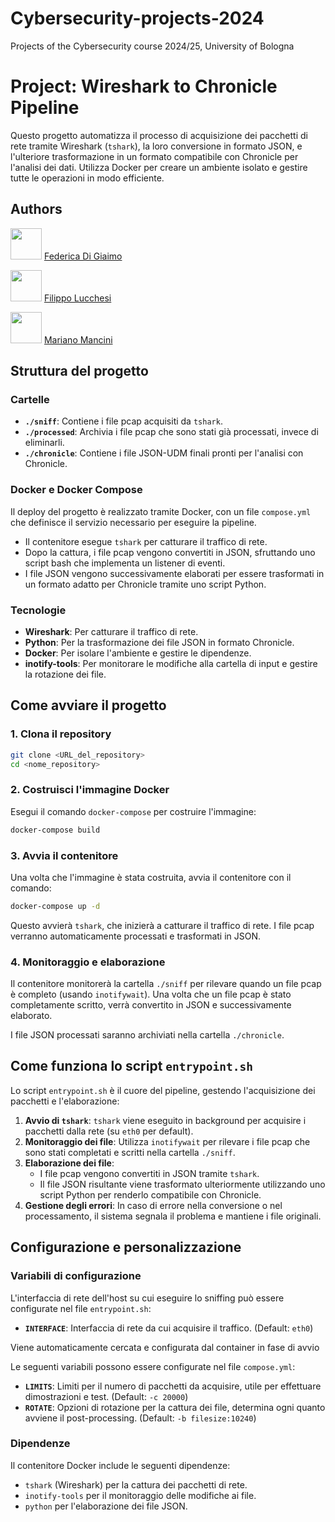 # Cybersecurity-projects-2024
Projects of the Cybersecurity course 2024/25, University of Bologna

# Project: Wireshark to Chronicle Pipeline

Questo progetto automatizza il processo di acquisizione dei pacchetti di rete tramite Wireshark (`tshark`), la loro conversione in formato JSON, e l'ulteriore trasformazione in un formato compatibile con Chronicle per l'analisi dei dati. Utilizza Docker per creare un ambiente isolato e gestire tutte le operazioni in modo efficiente.

## Authors
<img src="https://github.com/federicadigiaimo.png" width="50" height="50"> [Federica Di Giaimo](https://github.com/federicadigiaimo)

<img src="https://github.com/fillol.png" width="50" height="50"> [Filippo Lucchesi](https://github.com/fillol) 

<img src="https://github.com/Mariman1234.png" width="50" height="50"> [Mariano Mancini](https://github.com/Mariman1234) 

## Struttura del progetto

### Cartelle

- **`./sniff`**: Contiene i file pcap acquisiti da `tshark`.
- **`./processed`**: Archivia i file pcap che sono stati già processati, invece di eliminarli.
- **`./chronicle`**: Contiene i file JSON-UDM finali pronti per l'analisi con Chronicle.

### Docker e Docker Compose

Il deploy del progetto è realizzato tramite Docker, con un file `compose.yml` che definisce il servizio necessario per eseguire la pipeline.

- Il contenitore esegue `tshark` per catturare il traffico di rete.
- Dopo la cattura, i file pcap vengono convertiti in JSON, sfruttando uno script bash che implementa un listener di eventi.
- I file JSON vengono successivamente elaborati per essere trasformati in un formato adatto per Chronicle tramite uno script Python.

### Tecnologie

- **Wireshark**: Per catturare il traffico di rete.
- **Python**: Per la trasformazione dei file JSON in formato Chronicle.
- **Docker**: Per isolare l'ambiente e gestire le dipendenze.
- **inotify-tools**: Per monitorare le modifiche alla cartella di input e gestire la rotazione dei file.

## Come avviare il progetto

### 1. Clona il repository

```bash
git clone <URL_del_repository>
cd <nome_repository>
```

### 2. Costruisci l'immagine Docker

Esegui il comando `docker-compose` per costruire l'immagine:

```bash
docker-compose build
```

### 3. Avvia il contenitore

Una volta che l'immagine è stata costruita, avvia il contenitore con il comando:

```bash
docker-compose up -d
```

Questo avvierà `tshark`, che inizierà a catturare il traffico di rete. I file pcap verranno automaticamente processati e trasformati in JSON.

### 4. Monitoraggio e elaborazione

Il contenitore monitorerà la cartella `./sniff` per rilevare quando un file pcap è completo (usando `inotifywait`). Una volta che un file pcap è stato completamente scritto, verrà convertito in JSON e successivamente elaborato.

I file JSON processati saranno archiviati nella cartella `./chronicle`.

## Come funziona lo script `entrypoint.sh`

Lo script `entrypoint.sh` è il cuore del pipeline, gestendo l'acquisizione dei pacchetti e l'elaborazione:

1. **Avvio di `tshark`**: `tshark` viene eseguito in background per acquisire i pacchetti dalla rete (su `eth0` per default).
2. **Monitoraggio dei file**: Utilizza `inotifywait` per rilevare i file pcap che sono stati completati e scritti nella cartella `./sniff`.
3. **Elaborazione dei file**:
   - I file pcap vengono convertiti in JSON tramite `tshark`.
   - Il file JSON risultante viene trasformato ulteriormente utilizzando uno script Python per renderlo compatibile con Chronicle.
4. **Gestione degli errori**: In caso di errore nella conversione o nel processamento, il sistema segnala il problema e mantiene i file originali.

## Configurazione e personalizzazione

### Variabili di configurazione

L'interfaccia di rete dell'host su cui eseguire lo sniffing può essere configurate nel file `entrypoint.sh`:

- **`INTERFACE`**: Interfaccia di rete da cui acquisire il traffico. (Default: `eth0`)

Viene automaticamente cercata e configurata dal container in fase di avvio

Le seguenti variabili possono essere configurate nel file `compose.yml`:

- **`LIMITS`**: Limiti per il numero di pacchetti da acquisire, utile per effettuare dimostrazioni e test. (Default: `-c 20000`)
- **`ROTATE`**: Opzioni di rotazione per la cattura dei file, determina ogni quanto avviene il post-processing. (Default: `-b filesize:10240`)

### Dipendenze

Il contenitore Docker include le seguenti dipendenze:

- `tshark` (Wireshark) per la cattura dei pacchetti di rete.
- `inotify-tools` per il monitoraggio delle modifiche ai file.
- `python` per l'elaborazione dei file JSON.
